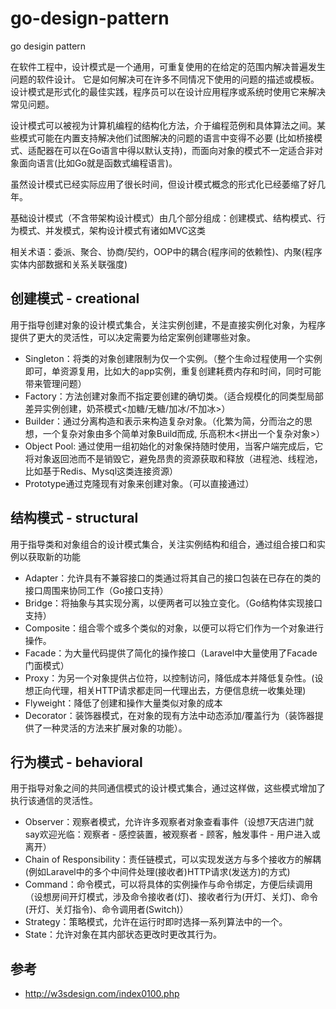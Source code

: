 # go-design-pattern
go desigin pattern

在软件工程中，设计模式是一个通用，可重复使用的在给定的范围内解决普遍发生问题的软件设计。
它是如何解决可在许多不同情况下使用的问题的描述或模板。设计模式是形式化的最佳实践，程序员可以在设计应用程序或系统时使用它来解决常见问题。

设计模式可以被视为计算机编程的结构化方法，介于编程范例和具体算法之间。某些模式可能在内置支持解决他们试图解决的问题的语言中变得不必要
(比如桥接模式、适配器在可以在Go语言中得以默认支持)，而面向对象的模式不一定适合非对象面向语言(比如Go就是函数式编程语言)。

虽然设计模式已经实际应用了很长时间，但设计模式概念的形式化已经萎缩了好几年。

基础设计模式（不含带架构设计模式）由几个部分组成：创建模式、结构模式、行为模式、并发模式，架构设计模式有诸如MVC这类

相关术语：委派、聚合、协商/契约，OOP中的耦合(程序间的依赖性)、内聚(程序实体内部数据和关系关联强度)

## 创建模式 - creational
用于指导创建对象的设计模式集合，关注实例创建，不是直接实例化对象，为程序提供了更大的灵活性，可以决定需要为给定案例创建哪些对象。

- Singleton：将类的对象创建限制为仅一个实例。（整个生命过程使用一个实例即可，单资源复用，比如大的app实例，重复创建耗费内存和时间，同时可能带来管理问题）
- Factory：方法创建对象而不指定要创建的确切类。（适合规模化的同类型局部差异实例创建，奶茶模式<加糖/无糖/加冰/不加冰>）
- Builder：通过分离构造和表示来构造复杂对象。（化繁为简，分而治之的思想，一个复杂对象由多个简单对象Build而成, 乐高积木<拼出一个复杂对象>）
- Object Pool: 通过使用一组初始化的对象保持随时使用，当客户端完成后，它将对象返回池而不是销毁它，避免昂贵的资源获取和释放（进程池、线程池，比如基于Redis、Mysql这类连接资源）
- Prototype通过克隆现有对象来创建对象。（可以直接通过）

## 结构模式 - structural
用于指导类和对象组合的设计模式集合，关注实例结构和组合，通过组合接口和实例以获取新的功能

- Adapter：允许具有不兼容接口的类通过将其自己的接口包装在已存在的类的接口周围来协同工作（Go接口支持）
- Bridge：将抽象与其实现分离，以便两者可以独立变化。（Go结构体实现接口支持）
- Composite：组合零个或多个类似的对象，以便可以将它们作为一个对象进行操作。
- Facade：为大量代码提供了简化的操作接口（Laravel中大量使用了Facade门面模式）
- Proxy：为另一个对象提供占位符，以控制访问，降低成本并降低复杂性。(设想正向代理，相关HTTP请求都走同一代理出去，方便信息统一收集处理)
- Flyweight：降低了创建和操作大量类似对象的成本
- Decorator：装饰器模式，在对象的现有方法中动态添加/覆盖行为（装饰器提供了一种灵活的方法来扩展对象的功能）。

## 行为模式 - behavioral
用于指导对象之间的共同通信模式的设计模式集合，通过这样做，这些模式增加了执行该通信的灵活性。

- Observer：观察者模式，允许许多观察者对象查看事件（设想7天店进门就say欢迎光临：观察者 - 感控装置，被观察者 - 顾客，触发事件 - 用户进入或离开）
- Chain of Responsibility：责任链模式，可以实现发送方与多个接收方的解耦(例如Laravel中的多个中间件处理(接收者)HTTP请求(发送方)的方式)
- Command：命令模式，可以将具体的实例操作与命令绑定，方便后续调用（设想房间开灯模式，涉及命令接收者(灯)、接收者行为(开灯、关灯)、命令(开灯、关灯指令)、命令调用者(Switch)） 
- Strategy：策略模式，允许在运行时即时选择一系列算法中的一个。
- State：允许对象在其内部状态更改时更改其行为。

## 参考
- http://w3sdesign.com/index0100.php